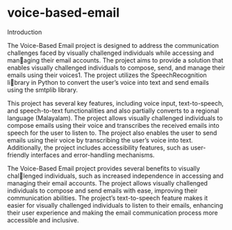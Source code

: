 # voice-based-email


Introduction

The Voice-Based Email project is designed to address the communication
challenges faced by visually challenged individuals while accessing and managing their email accounts. The project aims to provide a solution that
enables visually challenged individuals to compose, send, and manage their
emails using their voices1. The project utilizes the SpeechRecognition library in Python to convert the user’s voice into text and send emails using
the smtplib library.

This project has several key features, including voice input, text-to-speech,
and speech-to-text functionalities and also partially converts to a regional
language (Malayalam). The project allows visually challenged individuals
to compose emails using their voice and transcribes the received emails into
speech for the user to listen to. The project also enables the user to send
emails using their voice by transcribing the user’s voice into text. Additionally, the project includes accessibility features, such as user-friendly interfaces
and error-handling mechanisms.

The Voice-Based Email project provides several benefits to visually challenged individuals, such as increased independence in accessing and managing
their email accounts. The project allows visually challenged individuals to
compose and send emails with ease, improving their communication abilities.
The project’s text-to-speech feature makes it easier for visually challenged
individuals to listen to their emails, enhancing their user experience and
making the email communication process more accessible and inclusive.
